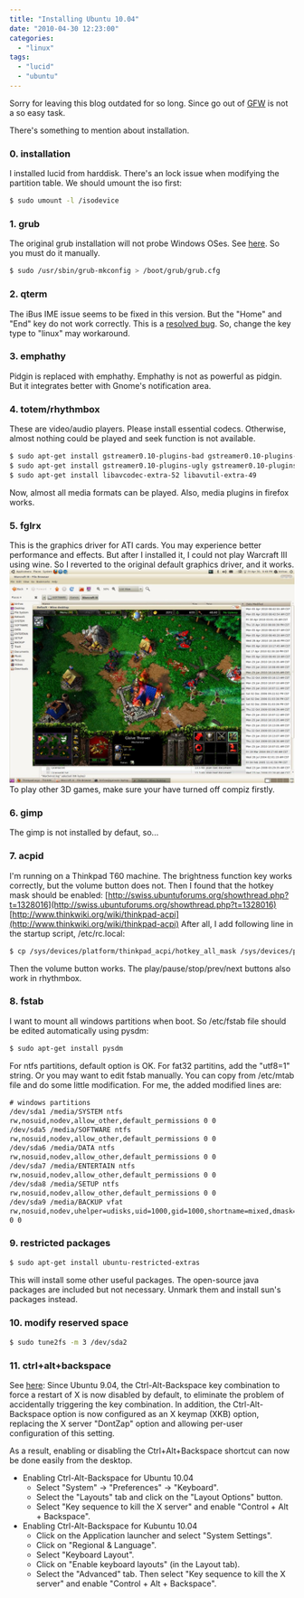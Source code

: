 ```yaml
---
title: "Installing Ubuntu 10.04"
date: "2010-04-30 12:23:00"
categories: 
  - "linux"
tags: 
  - "lucid"
  - "ubuntu"
---
```


Sorry for leaving this blog outdated for so long. Since go out of [GFW](http://en.wikipedia.org/wiki/Golden_Shield_Project) is not a so easy task.

There's something to mention about installation.

### 0. installation

I installed lucid from harddisk. There's an lock issue when modifying the partition table. We should umount the iso first:

```bash
$ sudo umount -l /isodevice
```

### 1. grub

The original grub installation will not probe Windows OSes. See [here](https://bugs.launchpad.net/ubuntu/+source/ubiquity/+bug/570765). So you must do it manually.

```bash
$ sudo /usr/sbin/grub-mkconfig > /boot/grub/grub.cfg
```

### 2. qterm

The iBus IME issue seems to be fixed in this version. But the "Home" and "End" key do not work correctly. This is a [resolved bug](http://sourceforge.net/tracker/?func=detail&aid=2951516&group_id=79581&atid=557094). So, change the key type to "linux" may workaround.

### 3. emphathy

Pidgin is replaced with emphathy. Emphathy is not as powerful as pidgin. But it integrates better with Gnome's notification area.

### 4. totem/rhythmbox

These are video/audio players. Please install essential codecs. Otherwise, almost nothing could be played and seek function is not available.

```bash
$ sudo apt-get install gstreamer0.10-plugins-bad gstreamer0.10-plugins-bad-multiverse
$ sudo apt-get install gstreamer0.10-plugins-ugly gstreamer0.10-plugins-ugly-multiverse
$ sudo apt-get install libavcodec-extra-52 libavutil-extra-49
```

Now, almost all media formats can be played. Also, media plugins in firefox works.

### 5. fglrx

This is the graphics driver for ATI cards. You may experience better performance and effects. But after I installed it, I could not play Warcraft III using wine. So I reverted to the original default graphics driver, and it works. ![ubuntu1004_warcraft3](../../images/2010/ubuntu1004_warcraft3.jpg) To play other 3D games, make sure your have turned off compiz firstly.

### 6. gimp

The gimp is not installed by defaut, so...

### 7. acpid

I'm running on a Thinkpad T60 machine. The brightness function key works correctly, but the volume button does not. Then I found that the hotkey mask should be enabled: [http://swiss.ubuntuforums.org/showthread.php?t=1328016](http://swiss.ubuntuforums.org/showthread.php?t=1328016) [http://www.thinkwiki.org/wiki/thinkpad-acpi](http://www.thinkwiki.org/wiki/thinkpad-acpi) After all, I add following line in the startup script, /etc/rc.local:

```bash
$ cp /sys/devices/platform/thinkpad_acpi/hotkey_all_mask /sys/devices/platform/thinkpad_acpi/hotkey_mask
```

Then the volume button works. The play/pause/stop/prev/next buttons also work in rhythmbox.

### 8. fstab

I want to mount all windows partitions when boot. So /etc/fstab file should be edited automatically using pysdm:

```bash
$ sudo apt-get install pysdm
```

For ntfs partitions, default option is OK. For fat32 partitins, add the "utf8=1" string. Or you may want to edit fstab manually. You can copy from /etc/mtab file and do some little modification. For me, the added modified lines are:

```
# windows partitions
/dev/sda1 /media/SYSTEM ntfs rw,nosuid,nodev,allow_other,default_permissions 0 0
/dev/sda5 /media/SOFTWARE ntfs rw,nosuid,nodev,allow_other,default_permissions 0 0
/dev/sda6 /media/DATA ntfs rw,nosuid,nodev,allow_other,default_permissions 0 0
/dev/sda7 /media/ENTERTAIN ntfs rw,nosuid,nodev,allow_other,default_permissions 0 0
/dev/sda8 /media/SETUP ntfs rw,nosuid,nodev,allow_other,default_permissions 0 0
/dev/sda9 /media/BACKUP vfat rw,nosuid,nodev,uhelper=udisks,uid=1000,gid=1000,shortname=mixed,dmask=0077,utf8=1,flush 0 0
```

### 9. restricted packages

```bash
$ sudo apt-get install ubuntu-restricted-extras
```

This will install some other useful packages. The open-source java packages are included but not necessary. Unmark them and install sun's packages instead.

### 10. modify reserved space

```bash
$ sudo tune2fs -m 3 /dev/sda2
```

### 11. ctrl+alt+backspace

See [here](http://www.ubuntugeek.com/enable-ctrl-alt-backspace-in-ubuntukubuntu-10-04lucid-lynx.html): Since Ubuntu 9.04, the Ctrl-Alt-Backspace key combination to force a restart of X is now disabled by default, to eliminate the problem of accidentally triggering the key combination. In addition, the Ctrl-Alt-Backspace option is now configured as an X keymap (XKB) option, replacing the X server "DontZap" option and allowing per-user configuration of this setting.

As a result, enabling or disabling the Ctrl+Alt+Backspace shortcut can now be done easily from the desktop.
- Enabling Ctrl-Alt-Backspace for Ubuntu 10.04
  - Select "System" -> "Preferences" -> "Keyboard".
  - Select the "Layouts" tab and click on the "Layout Options" button.
  - Select "Key sequence to kill the X server" and enable "Control + Alt + Backspace".
- Enabling Ctrl-Alt-Backspace for Kubuntu 10.04
  - Click on the Application launcher and select "System Settings".
  - Click on "Regional & Language".
  - Select "Keyboard Layout".
  - Click on "Enable keyboard layouts" (in the Layout tab).
  - Select the "Advanced" tab. Then select "Key sequence to kill the X server" and enable "Control + Alt + Backspace".
